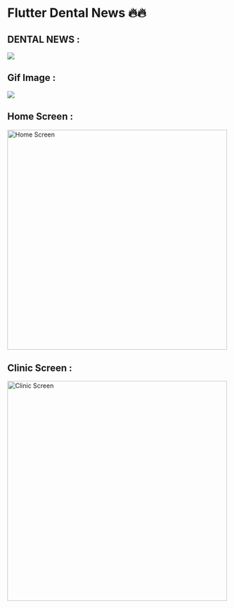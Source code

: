 
# Flutter Dental News 🔥🔥

<h2> DENTAL NEWS : </h2>
<img src="https://github.com/PATCHARAPHONG-2000/DentalNews/blob/main/P1.png" />
<h2> Gif Image : </h2>
 <img src="https://github.com/PATCHARAPHONG-2000/DentalNews/blob/main/GIF.gif"  />
<h2> Home Screen : </h2>
<img src="https://github.com/PATCHARAPHONG-2000/DentalNews/raw/main/Sceen-5.png" alt="Home Screen" width="500" height="500"/>
    
<h2> Clinic Screen : </h2>
<img src="https://github.com/PATCHARAPHONG-2000/DentalNews/raw/main/Sceen-6.png" alt="Clinic Screen" width="500" height="500"/>
